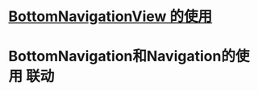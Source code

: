 # [BottomNavigationView 的使用](https://blog.csdn.net/BigBoySunshine/article/details/105774561)

# BottomNavigation和Navigation的使用 联动